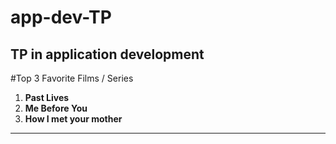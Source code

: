 # app-dev-TP
TP in application development
---
#Top 3 Favorite Films / Series

1. **Past Lives**
2. **Me Before You**
3. **How I met your mother**
---
